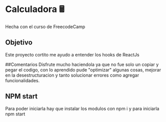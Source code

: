 # Calculadora 🖩
Hecha con el curso de FreecodeCamp

## Objetivo
Este proyecto cortito me ayudo a entender los hooks de ReactJs

##Comentarios
Disfrute mucho haciendola ya que no fue solo un copiar y pegar el codigo, con lo aprendido
pude "optimizar" algunas cosas, mejorar en la desestructuracion y tanto solucionar errores como
agregar funcionalidades.

## NPM start
Para poder iniciarla hay que instalar los modulos con npm i
y para iniciarla npm start

